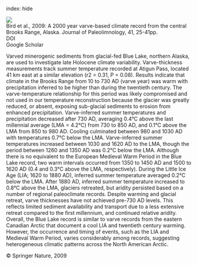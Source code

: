 index: hide

<div class="Citation">
    <div class="Citation-thumb CitationThumb-linked"  data-href="https://doi.org/10.1007/s10933-008-9262-y">
      <img src="https://static.claimspace.cloud/climate-study-static/refs/thumbs/5/Bird_et_al_2009-thumb.png" />
    </div>

  <div class="Citation-body">
    <div class="Citation-text">Bird et al., 2009: A 2000 year varve-based climate record from the central Brooks Range, Alaska. <span class="Article-journal">Journal of Paleolimnology, </span><span class="Article-volume">41, </span>25-41pp.</div>
    <div class="Citation-links">
      <div class="CitationLink" data-href="https://doi.org/10.1007/s10933-008-9262-y">
        <div class="CitationLink-icon CitationLink-Doi"></div>
        <div class="CitationLink-text">DOI</div>
      </div>
      <div class="CitationLink" data-href="https://scholar.google.com/scholar?q=10.1007/s10933-008-9262-y">
        <div class="CitationLink-icon CitationLink-Scholar"></div>
        <div class="CitationLink-text">Google Scholar</div>
      </div>
    </div>
  </div>
</div>

Varved minerogenic sediments from glacial-fed Blue Lake, northern Alaska, are used to investigate late Holocene climate variability. Varve-thickness measurements track summer temperature recorded at Atigun Pass, located 41 km east at a similar elevation (r2 = 0.31, P = 0.08). Results indicate that climate in the Brooks Range from 10 to 730 AD (varve year) was warm with precipitation inferred to be higher than during the twentieth century. The varve-temperature relationship for this period was likely compromised and not used in our temperature reconstruction because the glacier was greatly reduced, or absent, exposing sub-glacial sediments to erosion from enhanced precipitation. Varve-inferred summer temperatures and precipitation decreased after 730 AD, averaging 0.4°C above the last millennial average (LMA = 4.2°C) from 730 to 850 AD, and 0.1°C above the LMA from 850 to 980 AD. Cooling culminated between 980 and 1030 AD with temperatures 0.7°C below the LMA. Varve-inferred summer temperatures increased between 1030 and 1620 AD to the LMA, though the period between 1260 and 1350 AD was 0.2°C below the LMA. Although there is no equivalent to the European Medieval Warm Period in the Blue Lake record, two warm intervals occurred from 1350 to 1450 AD and 1500 to 1620 AD (0.4 and 0.3°C above the LMA, respectively). During the Little Ice Age (LIA; 1620 to 1880 AD), inferred summer temperature averaged 0.2°C below the LMA. After 1880 AD, inferred summer temperature increased to 0.8°C above the LMA, glaciers retreated, but aridity persisted based on a number of regional paleoclimate records. Despite warming and glacial retreat, varve thicknesses have not achieved pre-730 AD levels. This reflects limited sediment availability and transport due to a less extensive retreat compared to the first millennium, and continued relative aridity. Overall, the Blue Lake record is similar to varve records from the eastern Canadian Arctic that document a cool LIA and twentieth century warming. However, the occurrence and timing of events, such as the LIA and Medieval Warm Period, varies considerably among records, suggesting heterogeneous climatic patterns across the North American Arctic.

<div class="Citation-copy">
&copy; Springer Nature, 2009
</div>